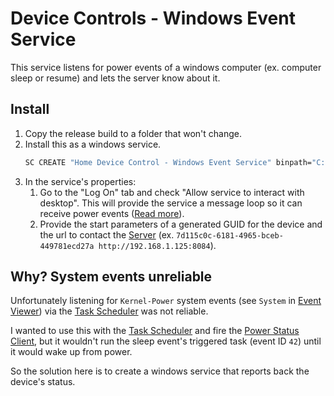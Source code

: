 ﻿# Device Controls - Windows Event Service

This service listens for power events of a windows computer (ex. computer sleep or resume) and lets the server know about it.

## Install

1. Copy the release build to a folder that won't change.
2. Install this as a windows service.
    ```bat
    SC CREATE "Home Device Control - Windows Event Service" binpath="C:\HomeDeviceControl\HomeDeviceControl.WindowsEventService.exe"
    ```
3. In the service's properties:
    1. Go to the "Log On" tab and check "Allow service to interact with desktop". This will provide the service a message loop so it can receive power events ([Read more](https://msdn.microsoft.com/en-us/library/microsoft.win32.systemevents(v=vs.110).aspx)).
    2. Provide the start parameters of a generated GUID for the device and the url to contact the [Server](../HomeDeviceControl.Communication.Server) (ex. `7d115c0c-6181-4965-bceb-449781ecd27a http://192.168.1.125:8084`).

## Why? System events unreliable

Unfortunately listening for `Kernel-Power` system events (see `System` in [Event Viewer](https://en.wikipedia.org/wiki/Event_Viewer)) via the [Task Scheduler](https://en.wikipedia.org/wiki/Windows_Task_Scheduler) was not reliable.

I wanted to use this with the [Task Scheduler](https://en.wikipedia.org/wiki/Windows_Task_Scheduler) and fire the [Power Status Client](../HomeDeviceControl.Communication.PowerStatus.Client), but it wouldn't run the sleep event's triggered task (event ID `42`) until it would wake up from power.

So the solution here is to create a windows service that reports back the device's status.
